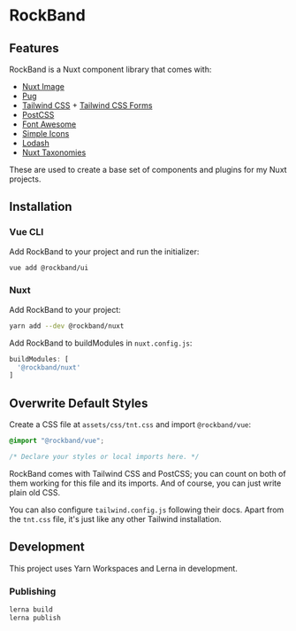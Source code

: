 # RockBand

## Features

RockBand is a Nuxt component library that comes with:

- [Nuxt Image](https://image.nuxtjs.org/)
- [Pug](https://pugjs.org/api/getting-started.html)
- [Tailwind CSS](https://tailwindcss.com/) + [Tailwind CSS Forms](https://github.com/tailwindlabs/tailwindcss-forms)
- [PostCSS](https://postcss.org/)
- [Font Awesome](https://fontawesome.com/)
- [Simple Icons](https://simpleicons.org/)
- [Lodash](https://lodash.com/)
- [Nuxt Taxonomies](https://github.com/thombruce/nuxt-taxonomies)

These are used to create a base set of components and plugins for my Nuxt projects.

## Installation

### Vue CLI

Add RockBand to your project and run the initializer:

```sh
vue add @rockband/ui
```

### Nuxt

Add RockBand to your project:

```sh
yarn add --dev @rockband/nuxt
```

Add RockBand to buildModules in `nuxt.config.js`:

```js
buildModules: [
  '@rockband/nuxt'
]
```

## Overwrite Default Styles

Create a CSS file at `assets/css/tnt.css` and import `@rockband/vue`:

```css
@import "@rockband/vue";

/* Declare your styles or local imports here. */
```

RockBand comes with Tailwind CSS and PostCSS; you can count on both of them working for this file and its imports. And of course, you can just write plain old CSS.

You can also configure `tailwind.config.js` following their docs. Apart from the `tnt.css` file, it's just like any other Tailwind installation.

## Development

This project uses Yarn Workspaces and Lerna in development.

### Publishing

```sh
lerna build
lerna publish
```
